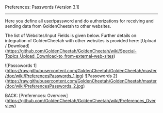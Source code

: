 Preferences: Passwords (Version 3.1)
***

Here you define all user/password and do authorizations for receiving and sending data from GoldenCheetah to other websites.

The list of Websites/Input Fields is given below. Further details on integration of GoldenCheetah with other websites is provided here: [Upload / Download] (https://github.com/GoldenCheetah/GoldenCheetah/wiki/Special-Topics_Upload_Download-to_from-external-web-sites)

![Passowords 1] (https://raw.githubusercontent.com/GoldenCheetah/GoldenCheetah/master/doc/wiki/PreferencesPasswords_1.jpg)
![Passowords 2] (https://raw.githubusercontent.com/GoldenCheetah/GoldenCheetah/master/doc/wiki/PreferencesPasswords_2.jpg)

BACK: [Preferences: Overview] (https://github.com/GoldenCheetah/GoldenCheetah/wiki/Preferences_Overview)


